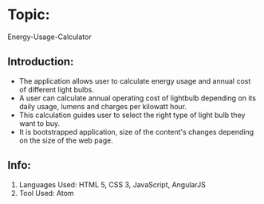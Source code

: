 # Topic:
Energy-Usage-Calculator

## Introduction:
* The application allows user to calculate energy usage and annual cost of different light bulbs.
* A user can calculate annual operating cost of lightbulb depending on its daily usage, lumens and charges per kilowatt hour.
* This calculation guides user to select the right type of light bulb they want to buy.  
* It is bootstrapped application, size of the content's changes depending on the size of the web page.    

## Info:
1. Languages Used: HTML 5, CSS 3, JavaScript, AngularJS
2. Tool Used: Atom 


